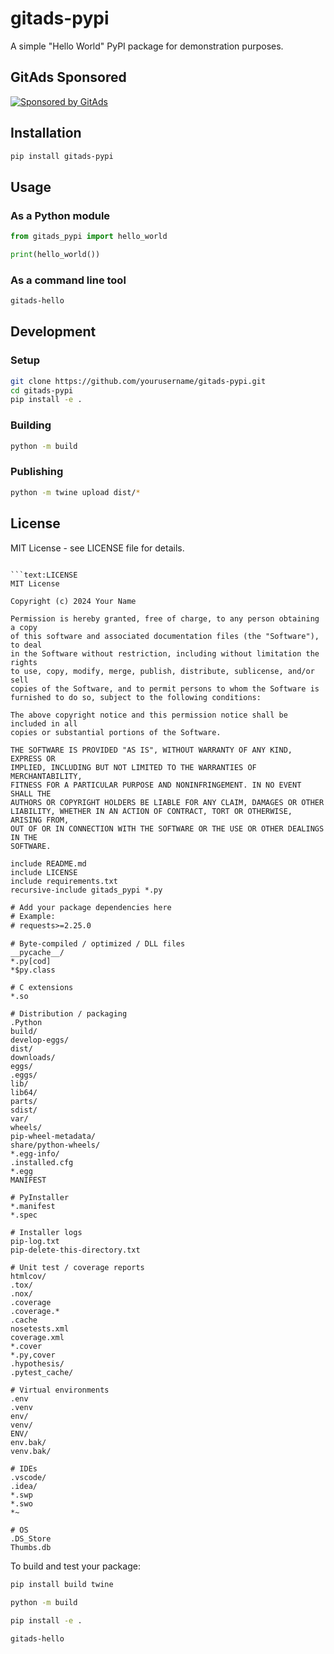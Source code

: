 # gitads-pypi
<!-- GitAds-Verify: 3Z21GW35PGMM88V94UA4VD66OX8NL4HH -->

A simple "Hello World" PyPI package for demonstration purposes.

## GitAds Sponsored
[![Sponsored by GitAds](https://gitads.dev/v1/ad-serve?source=gitads-pypi@pypi)](https://gitads.dev/v1/ad-track?source=gitads-pypi@pypi)



## Installation

```bash
pip install gitads-pypi
```

## Usage

### As a Python module

```python
from gitads_pypi import hello_world

print(hello_world())
```

### As a command line tool

```bash
gitads-hello
```

## Development

### Setup

```bash
git clone https://github.com/yourusername/gitads-pypi.git
cd gitads-pypi
pip install -e .
```

### Building

```bash
python -m build
```

### Publishing

```bash
python -m twine upload dist/*
```

## License

MIT License - see LICENSE file for details.
```

```text:LICENSE
MIT License

Copyright (c) 2024 Your Name

Permission is hereby granted, free of charge, to any person obtaining a copy
of this software and associated documentation files (the "Software"), to deal
in the Software without restriction, including without limitation the rights
to use, copy, modify, merge, publish, distribute, sublicense, and/or sell
copies of the Software, and to permit persons to whom the Software is
furnished to do so, subject to the following conditions:

The above copyright notice and this permission notice shall be included in all
copies or substantial portions of the Software.

THE SOFTWARE IS PROVIDED "AS IS", WITHOUT WARRANTY OF ANY KIND, EXPRESS OR
IMPLIED, INCLUDING BUT NOT LIMITED TO THE WARRANTIES OF MERCHANTABILITY,
FITNESS FOR A PARTICULAR PURPOSE AND NONINFRINGEMENT. IN NO EVENT SHALL THE
AUTHORS OR COPYRIGHT HOLDERS BE LIABLE FOR ANY CLAIM, DAMAGES OR OTHER
LIABILITY, WHETHER IN AN ACTION OF CONTRACT, TORT OR OTHERWISE, ARISING FROM,
OUT OF OR IN CONNECTION WITH THE SOFTWARE OR THE USE OR OTHER DEALINGS IN THE
SOFTWARE.
```

```text:MANIFEST.in
include README.md
include LICENSE
include requirements.txt
recursive-include gitads_pypi *.py
```

```text:requirements.txt
# Add your package dependencies here
# Example:
# requests>=2.25.0
```

```text:.gitignore
# Byte-compiled / optimized / DLL files
__pycache__/
*.py[cod]
*$py.class

# C extensions
*.so

# Distribution / packaging
.Python
build/
develop-eggs/
dist/
downloads/
eggs/
.eggs/
lib/
lib64/
parts/
sdist/
var/
wheels/
pip-wheel-metadata/
share/python-wheels/
*.egg-info/
.installed.cfg
*.egg
MANIFEST

# PyInstaller
*.manifest
*.spec

# Installer logs
pip-log.txt
pip-delete-this-directory.txt

# Unit test / coverage reports
htmlcov/
.tox/
.nox/
.coverage
.coverage.*
.cache
nosetests.xml
coverage.xml
*.cover
*.py,cover
.hypothesis/
.pytest_cache/

# Virtual environments
.env
.venv
env/
venv/
ENV/
env.bak/
venv.bak/

# IDEs
.vscode/
.idea/
*.swp
*.swo
*~

# OS
.DS_Store
Thumbs.db
```

To build and test your package:

```bash
pip install build twine
```

```bash
python -m build
```

```bash
pip install -e .
```

```bash
gitads-hello